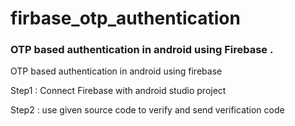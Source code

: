 # firbase_otp_authentication

### OTP based authentication in android using Firebase .
OTP based authentication in android using firebase


Step1 : 
  Connect Firebase with android studio project
  

Step2 :
  use given source code to verify and send verification code
